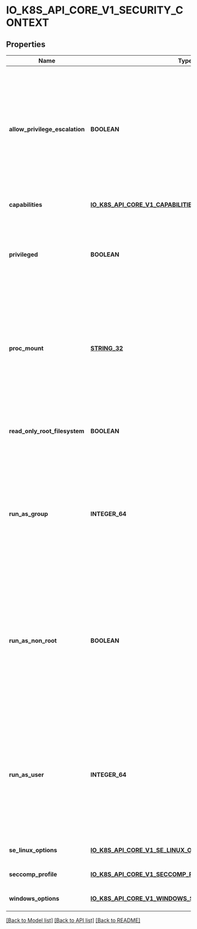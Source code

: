 # IO_K8S_API_CORE_V1_SECURITY_CONTEXT

## Properties
Name | Type | Description | Notes
------------ | ------------- | ------------- | -------------
**allow_privilege_escalation** | **BOOLEAN** | AllowPrivilegeEscalation controls whether a process can gain more privileges than its parent process. This bool directly controls if the no_new_privs flag will be set on the container process. AllowPrivilegeEscalation is true always when the container is: 1) run as Privileged 2) has CAP_SYS_ADMIN Note that this field cannot be set when spec.os.name is windows. | [optional] [default to null]
**capabilities** | [**IO_K8S_API_CORE_V1_CAPABILITIES**](io.k8s.api.core.v1.Capabilities.md) |  | [optional] [default to null]
**privileged** | **BOOLEAN** | Run container in privileged mode. Processes in privileged containers are essentially equivalent to root on the host. Defaults to false. Note that this field cannot be set when spec.os.name is windows. | [optional] [default to null]
**proc_mount** | [**STRING_32**](STRING_32.md) | procMount denotes the type of proc mount to use for the containers. The default is DefaultProcMount which uses the container runtime defaults for readonly paths and masked paths. This requires the ProcMountType feature flag to be enabled. Note that this field cannot be set when spec.os.name is windows. | [optional] [default to null]
**read_only_root_filesystem** | **BOOLEAN** | Whether this container has a read-only root filesystem. Default is false. Note that this field cannot be set when spec.os.name is windows. | [optional] [default to null]
**run_as_group** | **INTEGER_64** | The GID to run the entrypoint of the container process. Uses runtime default if unset. May also be set in PodSecurityContext.  If set in both SecurityContext and PodSecurityContext, the value specified in SecurityContext takes precedence. Note that this field cannot be set when spec.os.name is windows. | [optional] [default to null]
**run_as_non_root** | **BOOLEAN** | Indicates that the container must run as a non-root user. If true, the Kubelet will validate the image at runtime to ensure that it does not run as UID 0 (root) and fail to start the container if it does. If unset or false, no such validation will be performed. May also be set in PodSecurityContext.  If set in both SecurityContext and PodSecurityContext, the value specified in SecurityContext takes precedence. | [optional] [default to null]
**run_as_user** | **INTEGER_64** | The UID to run the entrypoint of the container process. Defaults to user specified in image metadata if unspecified. May also be set in PodSecurityContext.  If set in both SecurityContext and PodSecurityContext, the value specified in SecurityContext takes precedence. Note that this field cannot be set when spec.os.name is windows. | [optional] [default to null]
**se_linux_options** | [**IO_K8S_API_CORE_V1_SE_LINUX_OPTIONS**](io.k8s.api.core.v1.SELinuxOptions.md) |  | [optional] [default to null]
**seccomp_profile** | [**IO_K8S_API_CORE_V1_SECCOMP_PROFILE**](io.k8s.api.core.v1.SeccompProfile.md) |  | [optional] [default to null]
**windows_options** | [**IO_K8S_API_CORE_V1_WINDOWS_SECURITY_CONTEXT_OPTIONS**](io.k8s.api.core.v1.WindowsSecurityContextOptions.md) |  | [optional] [default to null]

[[Back to Model list]](../README.md#documentation-for-models) [[Back to API list]](../README.md#documentation-for-api-endpoints) [[Back to README]](../README.md)


